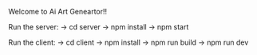 Welcome to Ai Art Geneartor!!

Run the server:
    -> cd server
    -> npm install
    -> npm start 

Run the client:
    -> cd client
    -> npm install
    -> npm run build 
    -> npm run dev